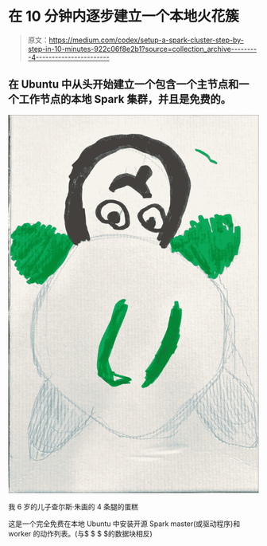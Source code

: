 # 在 10 分钟内逐步建立一个本地火花簇

> 原文：<https://medium.com/codex/setup-a-spark-cluster-step-by-step-in-10-minutes-922c06f8e2b1?source=collection_archive---------4----------------------->

## 在 Ubuntu 中从头开始建立一个包含一个主节点和一个工作节点的本地 Spark 集群，并且是免费的。

![](img/440a2f8f06b13a78c1d3c3e5e727e3ab.png)

我 6 岁的儿子查尔斯·朱画的 4 条腿的蛋糕

这是一个完全免费在本地 Ubuntu 中安装开源 Spark master(或驱动程序)和 worker 的动作列表。(与$ $ $ $的数据块相反)